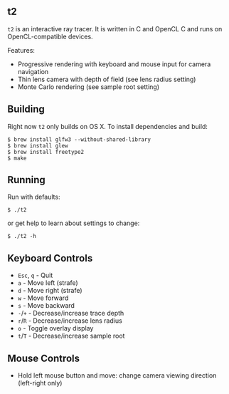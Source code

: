 
t2
--

`t2` is an interactive ray tracer. It is written in C and OpenCL C and
runs on OpenCL-compatible devices.

Features:
* Progressive rendering with keyboard and mouse input for camera
  navigation
* Thin lens camera with depth of field (see lens radius setting)
* Monte Carlo rendering (see sample root setting)

Building
--------

Right now `t2` only builds on OS X. To install dependencies and build:
```
$ brew install glfw3 --without-shared-library
$ brew install glew
$ brew install freetype2
$ make
```

Running
-------

Run with defaults:
```
$ ./t2
```
or get help to learn about settings to change:
```
$ ./t2 -h
```

Keyboard Controls
-----------------

* `Esc`, `q` - Quit
* `a` - Move left (strafe)
* `d` - Move right (strafe)
* `w` - Move forward
* `s` - Move backward
* `-`/`+` - Decrease/increase trace depth
* `r`/`R` - Decrease/increase lens radius
* `o` - Toggle overlay display
* `t`/`T` - Decrease/increase sample root

Mouse Controls
--------------

* Hold left mouse button and move: change camera viewing direction
  (left-right only)
